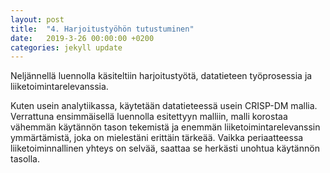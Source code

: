 ```yaml
---
layout: post
title:  "4. Harjoitustyöhön tutustuminen"
date:   2019-3-26 00:00:00 +0200
categories: jekyll update
---
```

Neljännellä luennolla käsiteltiin harjoitustyötä, datatieteen työprosessia ja liiketoimintarelevanssia.

Kuten usein analytiikassa, käytetään datatieteessä usein CRISP-DM mallia. Verrattuna ensimmäisellä luennolla esitettyyn malliin, malli korostaa vähemmän käytännön tason tekemistä ja enemmän liiketoimintarelevanssin ymmärtämistä, joka on mielestäni erittäin tärkeää. Vaikka periaatteessa liiketoiminnallinen yhteys on selvää, saattaa se herkästi unohtua käytännön tasolla.

